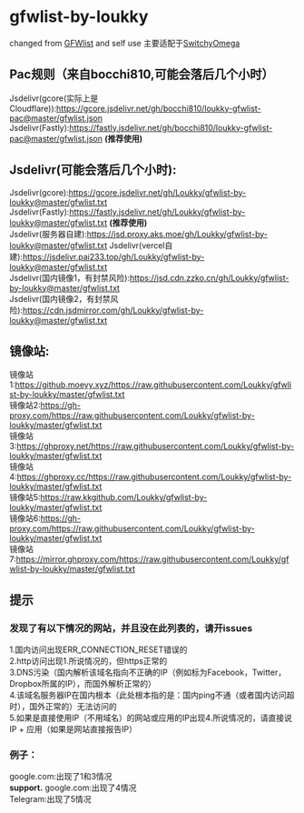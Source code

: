 # gfwlist-by-loukky<br>
changed from [GFWlist](https://github.com/gfwlist/gfwlist) and self use
主要适配于[SwitchyOmega](https://github.com/FelisCatus/SwitchyOmega)

## Pac规则（来自bocchi810,可能会落后几个小时）
Jsdelivr(gcore(实际上是Cloudflare)):https://gcore.jsdelivr.net/gh/bocchi810/loukky-gfwlist-pac@master/gfwlist.json  
Jsdelivr(Fastly):https://fastly.jsdelivr.net/gh/bocchi810/loukky-gfwlist-pac@master/gfwlist.json **(推荐使用)**  

## Jsdelivr(可能会落后几个小时): 
Jsdelivr(gcore):https://gcore.jsdelivr.net/gh/Loukky/gfwlist-by-loukky@master/gfwlist.txt  
Jsdelivr(Fastly):https://fastly.jsdelivr.net/gh/Loukky/gfwlist-by-loukky@master/gfwlist.txt **(推荐使用)**  
Jsdelivr(服务器自建):https://jsd.proxy.aks.moe/gh/Loukky/gfwlist-by-loukky@master/gfwlist.txt
Jsdelivr(vercel自建):https://jsdelivr.pai233.top/gh/Loukky/gfwlist-by-loukky@master/gfwlist.txt  
Jsdelivr(国内镜像1，有封禁风险):https://jsd.cdn.zzko.cn/gh/Loukky/gfwlist-by-loukky@master/gfwlist.txt  
Jsdelivr(国内镜像2，有封禁风险):https://cdn.jsdmirror.com/gh/Loukky/gfwlist-by-loukky@master/gfwlist.txt  

## 镜像站:  
镜像站1:https://github.moeyy.xyz/https://raw.githubusercontent.com/Loukky/gfwlist-by-loukky/master/gfwlist.txt  
镜像站2:https://gh-proxy.com/https://raw.githubusercontent.com/Loukky/gfwlist-by-loukky/master/gfwlist.txt  
镜像站3:https://ghproxy.net/https://raw.githubusercontent.com/Loukky/gfwlist-by-loukky/master/gfwlist.txt  
镜像站4:https://ghproxy.cc/https://raw.githubusercontent.com/Loukky/gfwlist-by-loukky/master/gfwlist.txt  
镜像站5:https://raw.kkgithub.com/Loukky/gfwlist-by-loukky/master/gfwlist.txt  
镜像站6:https://gh-proxy.com/https://raw.githubusercontent.com/Loukky/gfwlist-by-loukky/master/gfwlist.txt  
镜像站7:https://mirror.ghproxy.com/https://raw.githubusercontent.com/Loukky/gfwlist-by-loukky/master/gfwlist.txt  
## 提示
### 发现了有以下情况的网站，并且没在此列表的，请开issues  
1.国内访问出现ERR_CONNECTION_RESET错误的  
2.http访问出现1.所说情况的，但https正常的  
3.DNS污染（国内解析该域名指向不正确的IP（例如标为Facebook，Twitter，Dropbox所属的IP），而国外解析正常的）  
4.该域名服务器IP在国内根本（此处根本指的是：国内ping不通（或者国内访问超时），国外正常的）无法访问的  
5.如果是直接使用IP（不用域名）的网站或应用的IP出现4.所说情况的，请直接说IP + 应用（如果是网站直接报告IP）  
### 例子：
google.com:出现了1和3情况  
**support.** google.com:出现了4情况  
Telegram:出现了5情况
